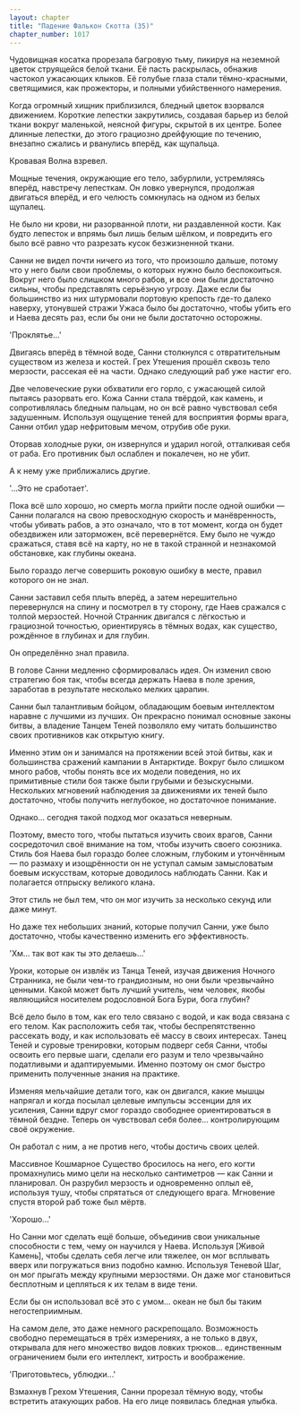 ```yaml
---
layout: chapter
title: "Падение Фалькон Скотта (35)"
chapter_number: 1017
---
```


Чудовищная косатка прорезала багровую тьму, пикируя на неземной цветок струящейся белой ткани. Её пасть раскрылась, обнажив частокол ужасающих клыков. Её голубые глаза стали тёмно-красными, светящимися, как прожекторы, и полными убийственного намерения.

Когда огромный хищник приблизился, бледный цветок взорвался движением. Короткие лепестки закрутились, создавая барьер из белой ткани вокруг маленькой, неясной фигуры, скрытой в их центре. Более длинные лепестки, до этого грациозно дрейфующие по течению, внезапно сжались и рванулись вперёд, как щупальца.

Кровавая Волна взревел.

Мощные течения, окружающие его тело, забурлили, устремляясь вперёд, навстречу лепесткам. Он ловко увернулся, продолжая двигаться вперёд, и его челюсть сомкнулась на одном из белых щупалец.

Не было ни крови, ни разорванной плоти, ни раздавленной кости. Как будто лепесток и впрямь был лишь белым шёлком, и повредить его было всё равно что разрезать кусок безжизненной ткани.

Санни не видел почти ничего из того, что произошло дальше, потому что у него были свои проблемы, о которых нужно было беспокоиться. Вокруг него было слишком много рабов, и все они были достаточно сильны, чтобы представлять серьёзную угрозу. Даже если бы большинство из них штурмовали портовую крепость где-то далеко наверху, утонувшей стражи Ужаса было бы достаточно, чтобы убить его и Наева десять раз, если бы они не были достаточно осторожны.

'Проклятье...'

Двигаясь вперёд в тёмной воде, Санни столкнулся с отвратительным существом из железа и костей. Грех Утешения прошёл сквозь тело мерзости, рассекая её на части. Однако следующий раб уже настиг его.

Две человеческие руки обхватили его горло, с ужасающей силой пытаясь разорвать его. Кожа Санни стала твёрдой, как камень, и сопротивлялась бледным пальцам, но он всё равно чувствовал себя задушенным. Используя ощущение теней для восприятия формы врага, Санни отбил удар нефритовым мечом, отрубив обе руки.

Оторвав холодные руки, он извернулся и ударил ногой, отталкивая себя от раба. Его противник был ослаблен и покалечен, но не убит.

А к нему уже приближались другие.

'...Это не сработает'.

Пока всё шло хорошо, но смерть могла прийти после одной ошибки — Санни полагался на свою превосходную скорость и манёвренность, чтобы убивать рабов, а это означало, что в тот момент, когда он будет обездвижен или заторможен, всё перевернётся. Ему было не чуждо сражаться, ставя всё на карту, но не в такой странной и незнакомой обстановке, как глубины океана.

Было гораздо легче совершить роковую ошибку в месте, правил которого он не знал.

Санни заставил себя плыть вперёд, а затем нерешительно перевернулся на спину и посмотрел в ту сторону, где Наев сражался с толпой мерзостей. Ночной Странник двигался с лёгкостью и грациозной точностью, ориентируясь в тёмных водах, как существо, рождённое в глубинах и для глубин.

Он определённо знал правила.

В голове Санни медленно сформировалась идея. Он изменил свою стратегию боя так, чтобы всегда держать Наева в поле зрения, заработав в результате несколько мелких царапин.

Санни был талантливым бойцом, обладающим боевым интеллектом наравне с лучшими из лучших. Он прекрасно понимал основные законы битвы, а владение Танцем Теней позволяло ему читать большинство своих противников как открытую книгу.

Именно этим он и занимался на протяжении всей этой битвы, как и большинства сражений кампании в Антарктиде. Вокруг было слишком много рабов, чтобы понять все их модели поведения, но их примитивные стили боя также были грубыми и безыскусными. Нескольких мгновений наблюдения за движениями их теней было достаточно, чтобы получить неглубокое, но достаточное понимание.

Однако... сегодня такой подход мог оказаться неверным.

Поэтому, вместо того, чтобы пытаться изучить своих врагов, Санни сосредоточил своё внимание на том, чтобы изучить своего союзника. Стиль боя Наева был гораздо более сложным, глубоким и утончённым — по размаху и изощрённости он не уступал самым замысловатым боевым искусствам, которые доводилось наблюдать Санни. Как и полагается отпрыску великого клана.

Этот стиль не был тем, что он мог изучить за несколько секунд или даже минут.

Но даже тех небольших знаний, которые получил Санни, уже было достаточно, чтобы качественно изменить его эффективность.

'Хм... так вот как ты это делаешь...'

Уроки, которые он извлёк из Танца Теней, изучая движения Ночного Странника, не были чем-то грандиозным, но они были чрезвычайно ценными. Какой может быть лучший учитель, чем человек, якобы являющийся носителем родословной Бога Бури, бога глубин?

Всё дело было в том, как его тело связано с водой, и как вода связана с его телом. Как расположить себя так, чтобы беспрепятственно рассекать воду, и как использовать её массу в своих интересах. Танец Теней и суровые тренировки, которым подверг себя Санни, чтобы освоить его первые шаги, сделали его разум и тело чрезвычайно податливыми и адаптируемыми. Именно поэтому он смог быстро применить полученные знания на практике.

Изменяя мельчайшие детали того, как он двигался, какие мышцы напрягал и когда посылал целевые импульсы эссенции для их усиления, Санни вдруг смог гораздо свободнее ориентироваться в тёмной бездне. Теперь он чувствовал себя более... контролирующим своё окружение.

Он работал с ним, а не против него, чтобы достичь своих целей.

Массивное Кошмарное Существо бросилось на него, его когти промахнулись мимо цели на несколько сантиметров — как Санни и планировал. Он разрубил мерзость и одновременно оплыл её, используя тушу, чтобы спрятаться от следующего врага. Мгновение спустя второй раб тоже был мёртв.

'Хорошо...'

Но Санни мог сделать ещё больше, объединив свои уникальные способности с тем, чему он научился у Наева. Используя [Живой Камень], чтобы сделать себя легче или тяжелее, он мог всплывать вверх или погружаться вниз подобно камню. Используя Теневой Шаг, он мог прыгать между крупными мерзостями. Он даже мог становиться бесплотным и цепляться к их телам в виде тени.

Если бы он использовал всё это с умом... океан не был бы таким негостеприимным.

На самом деле, это даже немного раскрепощало. Возможность свободно перемещаться в трёх измерениях, а не только в двух, открывала для него множество видов ловких трюков... единственным ограничением были его интеллект, хитрость и воображение.

'Приготовьтесь, ублюдки...'

Взмахнув Грехом Утешения, Санни прорезал тёмную воду, чтобы встретить атакующих рабов. На его лице появилась бледная улыбка.